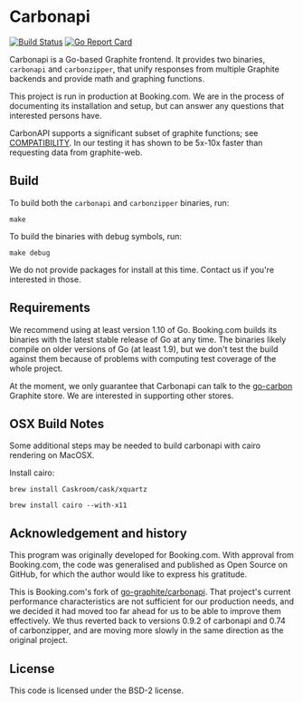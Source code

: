 # Carbonapi

[![Build Status](https://travis-ci.com/bookingcom/carbonapi.svg?branch=master)](https://travis-ci.com/bookingcom/carbonapi)
[![Go Report Card](https://goreportcard.com/badge/github.com/bookingcom/carbonapi)](https://goreportcard.com/report/github.com/bookingcom/carbonapi)

Carbonapi is a Go-based Graphite frontend. It provides two binaries,
`carbonapi` and `carbonzipper`, that unify responses from multiple Graphite
backends and provide math and graphing functions.

This project is run in production at Booking.com. We are in the process of
documenting its installation and setup, but can answer any questions that
interested persons have.

CarbonAPI supports a significant subset of graphite functions; see
[COMPATIBILITY](COMPATIBILITY.md). In our testing it has shown to be 5x-10x
faster than requesting data from graphite-web.

## Build

To build both the `carbonapi` and `carbonzipper` binaries, run:

```
make
```

To build the binaries with debug symbols, run:

```
make debug
```

We do not provide packages for install at this time. Contact us if you're
interested in those.


## Requirements

We recommend using at least version 1.10 of Go. Booking.com builds its binaries
with the latest stable release of Go at any time. The binaries likely compile
on older versions of Go (at least 1.9), but we don't test the build against
them because of problems with computing test coverage of the whole project.

At the moment, we only guarantee that Carbonapi can talk to the
[go-carbon](https://github.com/go-graphite/go-carbon)
Graphite store. We are interested in supporting other stores.


## OSX Build Notes

Some additional steps may be needed to build carbonapi with cairo rendering on
MacOSX.

Install cairo:

```
brew install Caskroom/cask/xquartz

brew install cairo --with-x11
```


## Acknowledgement and history

This program was originally developed for Booking.com. With approval
from Booking.com, the code was generalised and published as Open Source
on GitHub, for which the author would like to express his gratitude.

This is Booking.com's fork of
[go-graphite/carbonapi](https://github.com/go-graphite/carbonapi).
That project's current performance characteristics are not sufficient for our
production needs, and we decided it had moved too far ahead for us to be able
to improve them effectively. We thus reverted back to versions 0.9.2 of
carbonapi and 0.74 of carbonzipper, and are moving more slowly in the same
direction as the original project.


## License

This code is licensed under the BSD-2 license.
